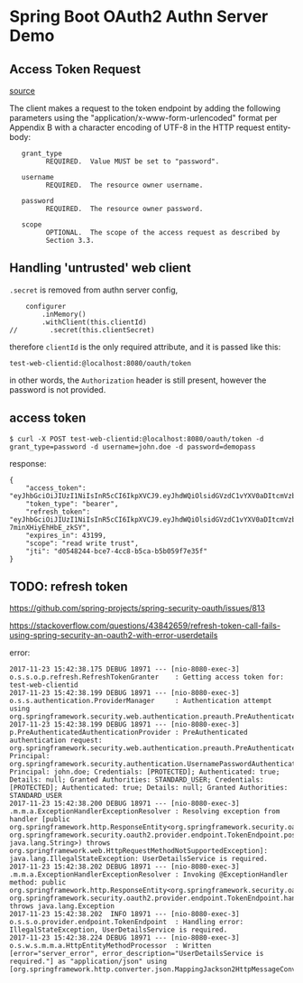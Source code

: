 # Spring Boot OAuth2 Authn Server Demo



## Access Token Request

[source](https://tools.ietf.org/html/rfc6749)

The client makes a request to the token endpoint by adding the
   following parameters using the "application/x-www-form-urlencoded"
   format per Appendix B with a character encoding of UTF-8 in the HTTP
   request entity-body:

```
   grant_type
         REQUIRED.  Value MUST be set to "password".

   username
         REQUIRED.  The resource owner username.

   password
         REQUIRED.  The resource owner password.

   scope
         OPTIONAL.  The scope of the access request as described by
         Section 3.3.
```

## Handling 'untrusted' web client

`.secret` is removed from authn server config,


```
    configurer
        .inMemory()
        .withClient(this.clientId)
//        .secret(this.clientSecret)
```


therefore `clientId` is the only required attribute, and it is passed like this:

`test-web-clientid:@localhost:8080/oauth/token`

in other words, the `Authorization` header is still present, however
the password is not provided.


## access token


```
$ curl -X POST test-web-clientid:@localhost:8080/oauth/token -d grant_type=password -d username=john.doe -d password=demopass
```

response:

```
{
    "access_token": "eyJhbGciOiJIUzI1NiIsInR5cCI6IkpXVCJ9.eyJhdWQiOlsidGVzdC1vYXV0aDItcmVzb3VyY2VpZCJdLCJ1c2VyX25hbWUiOiJqb2huLmRvZSIsInNjb3BlIjpbInJlYWQiLCJ3cml0ZSIsInRydXN0Il0sImV4cCI6MTUxMTUyMjQyMiwiYXV0aG9yaXRpZXMiOlsiU1RBTkRBUkRfVVNFUiJdLCJqdGkiOiJkMDU0ODI0NC1iY2U3LTRjYzgtYjVjYS1iNWIwNTlmN2UzNWYiLCJjbGllbnRfaWQiOiJ0ZXN0LXdlYi1jbGllbnRpZCJ9.vJBxvQZvZJJ1SGF0D6jKpZSSlS_ZntygjH7ZhqAoMW0",
    "token_type": "bearer",
    "refresh_token": "eyJhbGciOiJIUzI1NiIsInR5cCI6IkpXVCJ9.eyJhdWQiOlsidGVzdC1vYXV0aDItcmVzb3VyY2VpZCJdLCJ1c2VyX25hbWUiOiJqb2huLmRvZSIsInNjb3BlIjpbInJlYWQiLCJ3cml0ZSIsInRydXN0Il0sImF0aSI6ImQwNTQ4MjQ0LWJjZTctNGNjOC1iNWNhLWI1YjA1OWY3ZTM1ZiIsImV4cCI6MTUxNDA3MTIyMiwiYXV0aG9yaXRpZXMiOlsiU1RBTkRBUkRfVVNFUiJdLCJqdGkiOiJhOTZlYjY5ZS03Nzc2LTRjZTItODI5Mi01YTczYmNiMDYzMjIiLCJjbGllbnRfaWQiOiJ0ZXN0LXdlYi1jbGllbnRpZCJ9.wyWU4Cf4BCDM6pMSB821278R-7minXHiyEhHbE_zkSY",
    "expires_in": 43199,
    "scope": "read write trust",
    "jti": "d0548244-bce7-4cc8-b5ca-b5b059f7e35f"
}
```

## TODO: refresh token

https://github.com/spring-projects/spring-security-oauth/issues/813

https://stackoverflow.com/questions/43842659/refresh-token-call-fails-using-spring-security-an-oauth2-with-error-userdetails

error:

```
2017-11-23 15:42:38.175 DEBUG 18971 --- [nio-8080-exec-3] o.s.s.o.p.refresh.RefreshTokenGranter    : Getting access token for: test-web-clientid
2017-11-23 15:42:38.199 DEBUG 18971 --- [nio-8080-exec-3] o.s.s.authentication.ProviderManager     : Authentication attempt using org.springframework.security.web.authentication.preauth.PreAuthenticatedAuthenticationProvider
2017-11-23 15:42:38.199 DEBUG 18971 --- [nio-8080-exec-3] p.PreAuthenticatedAuthenticationProvider : PreAuthenticated authentication request: org.springframework.security.web.authentication.preauth.PreAuthenticatedAuthenticationToken@aaade717: Principal: org.springframework.security.authentication.UsernamePasswordAuthenticationToken@11ee24de: Principal: john.doe; Credentials: [PROTECTED]; Authenticated: true; Details: null; Granted Authorities: STANDARD_USER; Credentials: [PROTECTED]; Authenticated: true; Details: null; Granted Authorities: STANDARD_USER
2017-11-23 15:42:38.200 DEBUG 18971 --- [nio-8080-exec-3] .m.m.a.ExceptionHandlerExceptionResolver : Resolving exception from handler [public org.springframework.http.ResponseEntity<org.springframework.security.oauth2.common.OAuth2AccessToken> org.springframework.security.oauth2.provider.endpoint.TokenEndpoint.postAccessToken(java.security.Principal,java.util.Map<java.lang.String, java.lang.String>) throws org.springframework.web.HttpRequestMethodNotSupportedException]: java.lang.IllegalStateException: UserDetailsService is required.
2017-11-23 15:42:38.202 DEBUG 18971 --- [nio-8080-exec-3] .m.m.a.ExceptionHandlerExceptionResolver : Invoking @ExceptionHandler method: public org.springframework.http.ResponseEntity<org.springframework.security.oauth2.common.exceptions.OAuth2Exception> org.springframework.security.oauth2.provider.endpoint.TokenEndpoint.handleException(java.lang.Exception) throws java.lang.Exception
2017-11-23 15:42:38.202  INFO 18971 --- [nio-8080-exec-3] o.s.s.o.provider.endpoint.TokenEndpoint  : Handling error: IllegalStateException, UserDetailsService is required.
2017-11-23 15:42:38.224 DEBUG 18971 --- [nio-8080-exec-3] o.s.w.s.m.m.a.HttpEntityMethodProcessor  : Written [error="server_error", error_description="UserDetailsService is required."] as "application/json" using [org.springframework.http.converter.json.MappingJackson2HttpMessageConverter@46476bc3]
```

